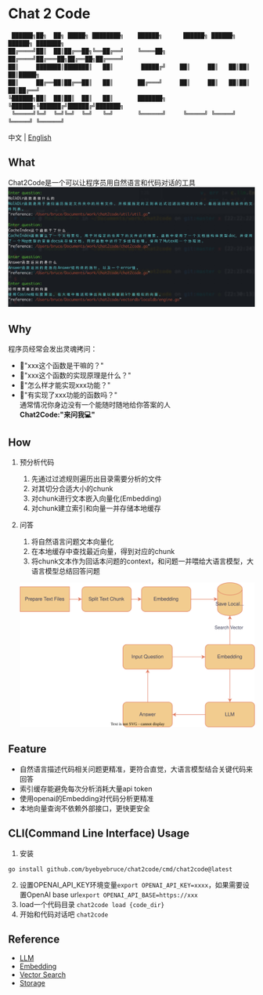 # Chat 2 Code

```shell
 ██████╗██╗  ██╗ █████╗ ████████╗    ██████╗      ██████╗ ██████╗ ██████╗ ███████╗
██╔════╝██║  ██║██╔══██╗╚══██╔══╝    ╚════██╗    ██╔════╝██╔═══██╗██╔══██╗██╔════╝
██║     ███████║███████║   ██║        █████╔╝    ██║     ██║   ██║██║  ██║█████╗  
██║     ██╔══██║██╔══██║   ██║       ██╔═══╝     ██║     ██║   ██║██║  ██║██╔══╝  
╚██████╗██║  ██║██║  ██║   ██║       ███████╗    ╚██████╗╚██████╔╝██████╔╝███████╗
 ╚═════╝╚═╝  ╚═╝╚═╝  ╚═╝   ╚═╝       ╚══════╝     ╚═════╝ ╚═════╝ ╚═════╝ ╚══════╝
```
中文 | [English](./README_en.md)

## What
Chat2Code是一个可以让程序员用自然语言和代码对话的工具
![](./doc/preview.png)

## Why
程序员经常会发出灵魂拷问：
* 🤔"xxx这个函数是干嘛的？"
* 🤔"xxx这个函数的实现原理是什么？"  
* 🤔"怎么样才能实现xxx功能？"
* 🤔"有实现了xxx功能的函数吗？"  
通常情况你身边没有一个能随时随地给你答案的人  
**Chat2Code:"来问我💻"**

## How
1. 预分析代码
   1. 先通过过滤规则遍历出目录需要分析的文件
   2. 对其切分合适大小的chunk  
   3. 对chunk进行文本嵌入向量化(Embedding)
   4. 对chunk建立索引和向量一并存储本地缓存
2. 问答
   1. 将自然语言问题文本向量化
   2. 在本地缓存中查找最近向量，得到对应的chunk
   3. 将chunk文本作为回话本问题的context，和问题一并喂给大语言模型，大语言模型总结回答问题

   ![](./doc/arch.drawio.svg)

## Feature
* 自然语言描述代码相关问题更精准，更符合直觉，大语言模型结合关键代码来回答
* 索引缓存能避免每次分析消耗大量api token
* 使用openai的Embedding对代码分析更精准
* 本地向量查询不依赖外部接口，更快更安全

## CLI(Command Line Interface) Usage
1. 安装
```shell
go install github.com/byebyebruce/chat2code/cmd/chat2code@latest
```
2. 设置OPENAI_API_KEY环境变量`export OPENAI_API_KEY=xxxx`，如果需要设置OpenAI base url`export OPENAI_API_BASE=https://xxx`
3. load一个代码目录 `chat2code load {code_dir}`
4. 开始和代码对话吧 `chat2code`

## Reference
* [LLM](https://platform.openai.com/docs/guides/chat)
* [Embedding](https://platform.openai.com/docs/guides/embeddings)
* [Vector Search](./vector_store/math.go)
* [Storage](https://github.com/boltdb/bolt)